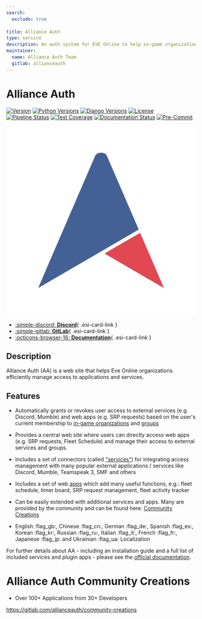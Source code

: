 ```yaml
---
search:
  exclude: true

title: Alliance Auth
type: service
description: An auth system for EVE Online to help in-game organizations manage online service access.
maintainer:
  name: Alliance Auth Team
  gitlab: allianceauth
---
```


# Alliance Auth 

[![Version](https://img.shields.io/pypi/v/allianceauth)](https://pypi.org/project/allianceauth/)
[![Python Versions](https://img.shields.io/pypi/pyversions/allianceauth)](https://pypi.org/project/allianceauth/)
[![Django Versions](https://img.shields.io/pypi/djversions/allianceauth)](https://pypi.org/project/allianceauth/)
[![License](https://img.shields.io/badge/license-GPLv2-green)](https://pypi.org/project/allianceauth/)
[![Pipeline Status](https://gitlab.com/allianceauth/allianceauth/badges/master/pipeline.svg)](https://gitlab.com/allianceauth/allianceauth/pipelines)
[![Test Coverage](https://gitlab.com/allianceauth/allianceauth/badges/master/coverage.svg)](https://gitlab.com/allianceauth/allianceauth/pipelines)
[![Documentation Status](https://readthedocs.org/projects/allianceauth/badge/?version=latest)](https://allianceauth.readthedocs.io/en/latest/?badge=latest)
[![Pre-Commit](https://img.shields.io/badge/pre--commit-enabled-brightgreen?logo=pre-commit&logoColor=white)](https://github.com/pre-commit/pre-commit)

![Alliance Auth](auth-logo.svg)

<div class="grid cards" markdown>

- [:simple-discord: __Discord__](https://discord.gg/fjnHAmk){ .esi-card-link }
- [:simple-gitlab: __GitLab__](https://gitlab.com/allianceauth/allianceauth){ .esi-card-link }
- [:octicons-browser-16: __Documentation__](https://allianceauth.readthedocs.io/){ .esi-card-link }

</div>

## Description

Alliance Auth (AA) is a web site that helps Eve Online organizations efficiently manage access to applications and services.

## Features

- Automatically grants or revokes user access to external services (e.g. Discord, Mumble) and web apps (e.g. SRP requests) based on the user's current membership to [in-game organizations](https://allianceauth.readthedocs.io/en/latest/features/core/states/) and [groups](https://allianceauth.readthedocs.io/en/latest/features/core/groups/)

- Provides a central web site where users can directly access web apps (e.g. SRP requests, Fleet Schedule) and manage their access to external services and groups.

- Includes a set of connectors (called ["services"](https://allianceauth.readthedocs.io/en/latest/features/services/)) for integrating access management with many popular external applications / services like Discord, Mumble, Teamspeak 3, SMF and others

- Includes a set of web [apps](https://allianceauth.readthedocs.io/en/latest/features/apps/) which add many useful functions, e.g.: fleet schedule, timer board, SRP request management, fleet activity tracker

- Can be easily extended with additional services and apps. Many are provided by the community and can be found here: [Community Creations](https://gitlab.com/allianceauth/community-creations)

- English :flag_gb:, Chinese :flag_cn:, German :flag_de:, Spanish :flag_es:, Korean :flag_kr:, Russian :flag_ru:, Italian :flag_it:, French :flag_fr:, Japanese :flag_jp: and Ukrainian :flag_ua: Localization

For further details about AA - including an installation guide and a full list of included services and plugin apps - please see the [official documentation](https://allianceauth.rtfd.io).

# Alliance Auth Community Creations

- Over 100+ Applications from 30+ Developers

<https://gitlab.com/allianceauth/community-creations>
